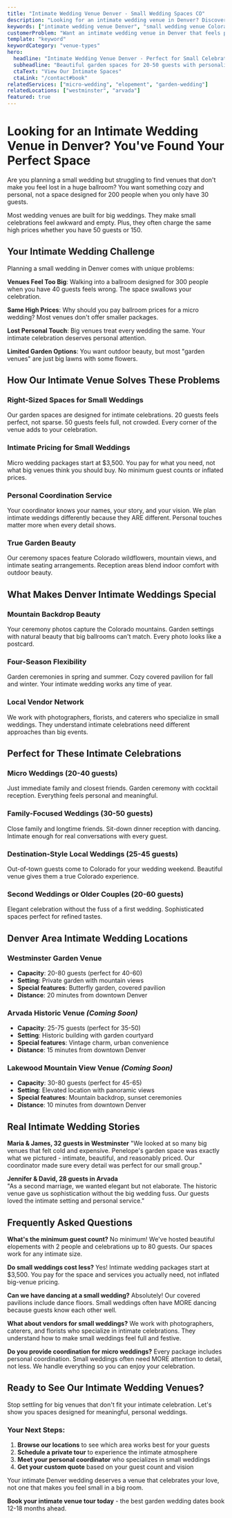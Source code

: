 ```yaml
---
title: "Intimate Wedding Venue Denver - Small Wedding Spaces CO"
description: "Looking for an intimate wedding venue in Denver? Discover beautiful small wedding spaces perfect for 20-50 guests with garden ceremonies."
keywords: ["intimate wedding venue Denver", "small wedding venue Colorado", "micro wedding Denver", "intimate celebration space", "small wedding locations Denver"]
customerProblem: "Want an intimate wedding venue in Denver that feels personal, not like a big impersonal ballroom?"
template: "keyword"
keywordCategory: "venue-types"
hero:
  headline: "Intimate Wedding Venue Denver - Perfect for Small Celebrations"
  subheadline: "Beautiful garden spaces for 20-50 guests with personalized coordination"
  ctaText: "View Our Intimate Spaces"
  ctaLink: "/contact#book"
relatedServices: ["micro-wedding", "elopement", "garden-wedding"]
relatedLocations: ["westminster", "arvada"]
featured: true
---
```


# Looking for an Intimate Wedding Venue in Denver? You've Found Your Perfect Space

Are you planning a small wedding but struggling to find venues that don't make you feel lost in a huge ballroom? You want something cozy and personal, not a space designed for 200 people when you only have 30 guests.

Most wedding venues are built for big weddings. They make small celebrations feel awkward and empty. Plus, they often charge the same high prices whether you have 50 guests or 150.

## Your Intimate Wedding Challenge

Planning a small wedding in Denver comes with unique problems:

**Venues Feel Too Big**: Walking into a ballroom designed for 300 people when you have 40 guests feels wrong. The space swallows your celebration.

**Same High Prices**: Why should you pay ballroom prices for a micro wedding? Most venues don't offer smaller packages.

**Lost Personal Touch**: Big venues treat every wedding the same. Your intimate celebration deserves personal attention.

**Limited Garden Options**: You want outdoor beauty, but most "garden venues" are just big lawns with some flowers.

## How Our Intimate Venue Solves These Problems

### Right-Sized Spaces for Small Weddings
Our garden spaces are designed for intimate celebrations. 20 guests feels perfect, not sparse. 50 guests feels full, not crowded. Every corner of the venue adds to your celebration.

### Intimate Pricing for Small Weddings  
Micro wedding packages start at $3,500. You pay for what you need, not what big venues think you should buy. No minimum guest counts or inflated prices.

### Personal Coordination Service
Your coordinator knows your names, your story, and your vision. We plan intimate weddings differently because they ARE different. Personal touches matter more when every detail shows.

### True Garden Beauty
Our ceremony spaces feature Colorado wildflowers, mountain views, and intimate seating arrangements. Reception areas blend indoor comfort with outdoor beauty.

## What Makes Denver Intimate Weddings Special

### Mountain Backdrop Beauty
Your ceremony photos capture the Colorado mountains. Garden settings with natural beauty that big ballrooms can't match. Every photo looks like a postcard.

### Four-Season Flexibility
Garden ceremonies in spring and summer. Cozy covered pavilion for fall and winter. Your intimate wedding works any time of year.

### Local Vendor Network
We work with photographers, florists, and caterers who specialize in small weddings. They understand intimate celebrations need different approaches than big events.

## Perfect for These Intimate Celebrations

### Micro Weddings (20-40 guests)
Just immediate family and closest friends. Garden ceremony with cocktail reception. Everything feels personal and meaningful.

### Family-Focused Weddings (30-50 guests) 
Close family and longtime friends. Sit-down dinner reception with dancing. Intimate enough for real conversations with every guest.

### Destination-Style Local Weddings (25-45 guests)
Out-of-town guests come to Colorado for your wedding weekend. Beautiful venue gives them a true Colorado experience.

### Second Weddings or Older Couples (20-60 guests)
Elegant celebration without the fuss of a first wedding. Sophisticated spaces perfect for refined tastes.

## Denver Area Intimate Wedding Locations

### Westminster Garden Venue
- **Capacity**: 20-80 guests (perfect for 40-60)
- **Setting**: Private garden with mountain views
- **Special features**: Butterfly garden, covered pavilion
- **Distance**: 20 minutes from downtown Denver

### Arvada Historic Venue *(Coming Soon)*
- **Capacity**: 25-75 guests (perfect for 35-50)
- **Setting**: Historic building with garden courtyard
- **Special features**: Vintage charm, urban convenience
- **Distance**: 15 minutes from downtown Denver

### Lakewood Mountain View Venue *(Coming Soon)*
- **Capacity**: 30-80 guests (perfect for 45-65)
- **Setting**: Elevated location with panoramic views
- **Special features**: Mountain backdrop, sunset ceremonies
- **Distance**: 10 minutes from downtown Denver

## Real Intimate Wedding Stories

**Maria & James, 32 guests in Westminster**
"We looked at so many big venues that felt cold and expensive. Penelope's garden space was exactly what we pictured - intimate, beautiful, and reasonably priced. Our coordinator made sure every detail was perfect for our small group."

**Jennifer & David, 28 guests in Arvada**  
"As a second marriage, we wanted elegant but not elaborate. The historic venue gave us sophistication without the big wedding fuss. Our guests loved the intimate setting and personal service."

## Frequently Asked Questions

**What's the minimum guest count?**
No minimum! We've hosted beautiful elopements with 2 people and celebrations up to 80 guests. Our spaces work for any intimate size.

**Do small weddings cost less?**
Yes! Intimate wedding packages start at $3,500. You pay for the space and services you actually need, not inflated big-venue pricing.

**Can we have dancing at a small wedding?**
Absolutely! Our covered pavilions include dance floors. Small weddings often have MORE dancing because guests know each other well.

**What about vendors for small weddings?**
We work with photographers, caterers, and florists who specialize in intimate celebrations. They understand how to make small weddings feel full and festive.

**Do you provide coordination for micro weddings?**
Every package includes personal coordination. Small weddings often need MORE attention to detail, not less. We handle everything so you can enjoy your celebration.

## Ready to See Our Intimate Wedding Venues?

Stop settling for big venues that don't fit your intimate celebration. Let's show you spaces designed for meaningful, personal weddings.

### Your Next Steps:
1. **Browse our locations** to see which area works best for your guests
2. **Schedule a private tour** to experience the intimate atmosphere
3. **Meet your personal coordinator** who specializes in small weddings  
4. **Get your custom quote** based on your guest count and vision

Your intimate Denver wedding deserves a venue that celebrates your love, not one that makes you feel small in a big room.

**Book your intimate venue tour today** - the best garden wedding dates book 12-18 months ahead.